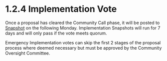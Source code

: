 # 1.2.4 Implementation Vote

Once a proposal has cleared the Community Call phase, it will be posted to [Snapshot](https://snapshot.org/#/sushigov.eth) on the following Monday. Implementation Snapshots will run for 7 days and will only pass if the vote meets quorum.

Emergency Implementation votes can skip the first 2 stages of the proposal process where deemed necessary but must be approved by the Community Oversight Committee.
